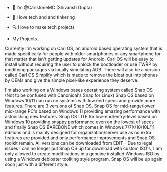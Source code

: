 - 👋 I’m @CarlstoneMC (Shivansh Gupta)
- 👀 I love tech and and tinkering
- 🔍 I love to make tech projects

- My Projects...

Currently I'm working on Carl OS, an android based operating system that is made
specifically for people with older smartphones or any smartphone for that matter
that isn't getting updates for Android. Carl OS will be easy to install without
requiring the user to unlock the bootloader or use TWRP by modifying packages
via locally simulating ADB. There will also be a version called Carl OS Simplify 
which is made to remove the bloat put into phones by OEMs and give the simple 
pixel-like experience they deserve.

I'm also working on a Windows bases operating system called Snap OS (Not to be confused with Canonical's Snap for Linux)
Snap OS based on Windows 10/11 can run on systems with low end specs and provide more features. There are 3 versions of Snap OS,
Snap OS for mid-range/lower mid-range PC's based on Windows 11 providing amazing performance with astonishing new features.
Snap OS LITE for low-end/entry-level based on Windows 10 providing snappy performance even on the lowest of specs and finally
Snap OS BAREBONE which comes in Windows 7/7X/10/10L/11 editions and is mainly designed for organization/server use as no extra
features are provided and only performance improvements and Snap OS toolkit remain. All versions can be downloaded from
EDIT - Due to legal issues I can no longer put Snap OS up for download with custom ISO's, I am only allowed to create modifications
in a genuine installed Windows ISO by using a Windows debloater toolking style program. Snap OS will be up again soon just with a
different style.
